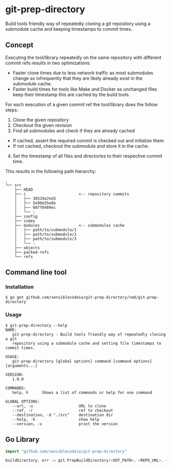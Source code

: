 # git-prep-directory

Build tools friendly way of repeatedly cloning a git repository using a
submodule cache and keeping timestamps to commit times.

## Concept

Executing the tool/library repeatedly on the same repository with different
commit refs results in two optimizations:

- Faster clone times due to less network traffic as most submodules change so
  infrequently that they are likely already exist in the submodule cache.
- Faster build times for tools like Make and Docker as unchanged files keep
  their timestamp this are cached by the build tools.

For each execution of a given commit ref the tool/library does the follow steps:

1. Clone the given repository
2. Checkout the given revision
3. Find all submodules and check if they are already cached
  - If cached, assert the required commit is checked out and initialize them
  - If not cached, checkout the submodule and store it in the cache.
4. Set the timestamp of all files and directories to their respective commit time.

This results in the following path hierarchy:

    .
    └── src
        ├── HEAD
        ├── c                       <-- repository commits
        │   ├── 39529a7ed3
        │   ├── 5e90e55e6b
        │   ├── 607f0489ec
        │   └── :
        ├── config
        ├── index
        ├── modules                 <-- submodules cache
        │   ├── path/to/submodule/1
        │   ├── path/to/submodule/2
        │   ├── path/to/submodule/3
        │   └── :
        ├── objects
        ├── packed-refs
        └── refs


## Command line tool

### Installation

    $ go get github.com/sensiblecodeio/git-prep-directory/cmd/git-prep-directory


### Usage

    $ git-prep-directory --help
    NAME:
       git-prep-directory - Build tools friendly way of repeatedly cloning a git
       repository using a submodule cache and setting file timestamps to commit times.

    USAGE:
       git-prep-directory [global options] command [command options] [arguments...]

    VERSION:
       1.0.0

    COMMANDS:
       help, h      Shows a list of commands or help for one command

    GLOBAL OPTIONS:
       --url, -u                    URL to clone
       --ref, -r                    ref to checkout
       --destination, -d "./src"    destination dir
       --help, -h                   show help
       --version, -v                print the version


## Go Library

```go
import "github.com/sensiblecodeio/git-prep-directory"

buildDirectory, err := git.PrepBuildDirectory(<OUT_PATH>, <REPO_URL>, <GIT_REF>)
```

